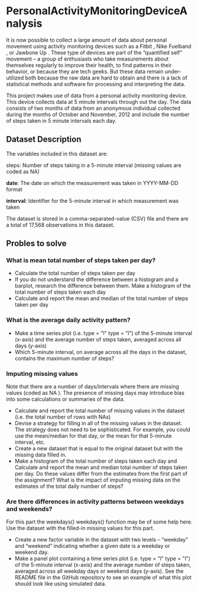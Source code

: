 # PersonalActivityMonitoringDeviceAnalysis
It is now possible to collect a large amount of data about personal movement using activity monitoring devices such as a Fitbit ,  Nike Fuelband , or  Jawbone Up . These type of devices are part of the “quantified self” movement – a group of enthusiasts who take measurements about themselves regularly to improve their health, to find patterns in their behavior, or because they are tech geeks. But these data remain under-utilized both because the raw data are hard to obtain and there is a lack of statistical methods and software for processing and interpreting the data.


This project makes use of data from a personal activity monitoring device. This device collects data at 5 minute intervals through out the day. The data consists of two months of data from an anonymous individual collected during the months of October and November, 2012 and include the number of steps taken in 5 minute intervals each day.

## Dataset Description
The variables included in this dataset are:

steps: Number of steps taking in a 5-minute interval (missing values are coded as NA)

**date**: The date on which the measurement was taken in YYYY-MM-DD format

**interval**: Identifier for the 5-minute interval in which measurement was taken

The dataset is stored in a comma-separated-value (CSV) file and there are a total of 17,568 observations in this dataset.

## Probles to solve
### **What is mean total number of steps taken per day?**
- Calculate the total number of steps taken per day
- If you do not understand the difference between a histogram and a barplot, research the difference between them. Make a histogram of the total number of steps taken each day
- Calculate and report the mean and median of the total number of steps taken per day

### **What is the average daily activity pattern?**
- Make a time series plot (i.e. type = "l" type = "l") of the 5-minute interval (x-axis) and the average number of steps taken, averaged across all days (y-axis)
- Which 5-minute interval, on average across all the days in the dataset, contains the maximum number of steps?

### **Imputing missing values**
Note that there are a number of days/intervals where there are missing values (coded as NA ). The presence of missing days may introduce bias into some calculations or summaries of the data.
- Calculate and report the total number of missing values in the dataset (i.e. the total number of rows with NAs)
- Devise a strategy for filling in all of the missing values in the dataset. The strategy does not need to be sophisticated. For example, you could use the mean/median for that day, or the mean for that 5-minute interval, etc.
- Create a new dataset that is equal to the original dataset but with the missing data filled in.
- Make a histogram of the total number of steps taken each day and Calculate and report the mean and median total number of steps taken per day. Do these values differ from the estimates from the first part of the assignment? What is the impact of imputing missing data on the estimates of the total daily number of steps?

### **Are there differences in activity patterns between weekdays and weekends?**
For this part the weekdays() weekdays() function may be of some help here. Use the dataset with the filled-in missing values for this part.
- Create a new factor variable in the dataset with two levels – “weekday” and “weekend” indicating whether a given date is a weekday or weekend day.
- Make a panel plot containing a time series plot (i.e. type = "l" type = "l") of the 5-minute interval (x-axis) and the average number of steps taken, averaged across all weekday days or weekend days (y-axis). See the README file in the GitHub repository to see an example of what this plot should look like using simulated data.
